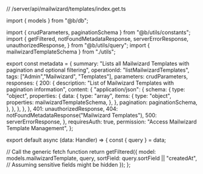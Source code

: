 // /server/api/mailwizard/templates/index.get.ts

import { models } from "@b/db";

import { crudParameters, paginationSchema } from "@b/utils/constants";
import {
  getFiltered,
  notFoundMetadataResponse,
  serverErrorResponse,
  unauthorizedResponse,
} from "@b/utils/query";
import { mailwizardTemplateSchema } from "./utils";

export const metadata = {
  summary:
    "Lists all Mailwizard Templates with pagination and optional filtering",
  operationId: "listMailwizardTemplates",
  tags: ["Admin","Mailwizard", "Templates"],
  parameters: crudParameters,
  responses: {
    200: {
      description: "List of Mailwizard Templates with pagination information",
      content: {
        "application/json": {
          schema: {
            type: "object",
            properties: {
              data: {
                type: "array",
                items: {
                  type: "object",
                  properties: mailwizardTemplateSchema,
                },
              },
              pagination: paginationSchema,
            },
          },
        },
      },
    },
    401: unauthorizedResponse,
    404: notFoundMetadataResponse("Mailwizard Templates"),
    500: serverErrorResponse,
  },
  requiresAuth: true,
  permission: "Access Mailwizard Template Management",
};

export default async (data: Handler) => {
  const { query } = data;

  // Call the generic fetch function
  return getFiltered({
    model: models.mailwizardTemplate,
    query,
    sortField: query.sortField || "createdAt",
    // Assuming sensitive fields might be hidden
  });
};
